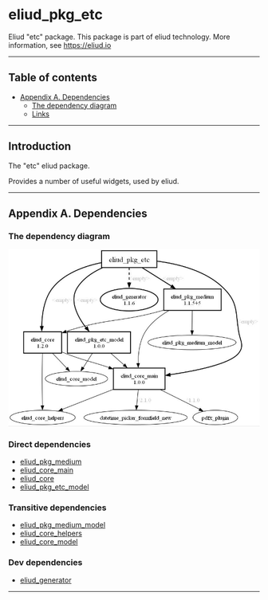 # eliud_pkg_etc

Eliud "etc" package. 
This package is part of eliud technology. More information, see https://eliud.io

---

## Table of contents

<!-- toc -->

- [Appendix A. Dependencies](#appendix-a-dependencies)
  * [The dependency diagram](#the-dependency-diagram)
  * [Links](#links-)

<!-- tocstop -->

---

## Introduction

The "etc" eliud package. 

Provides a number of useful widgets, used by eliud.

---

## Appendix A. Dependencies

### The dependency diagram

![Dependency diagram](https://github.com/eliudio/eliud_pkg_etc/raw/main/depends.jpg)

<!-- dependencies -->

### Direct dependencies
- [eliud_pkg_medium](https://pub.dev/packages/eliud_pkg_medium)
- [eliud_core_main](https://pub.dev/packages/eliud_core_main)
- [eliud_core](https://pub.dev/packages/eliud_core)
- [eliud_pkg_etc_model](https://pub.dev/packages/eliud_pkg_etc_model)

### Transitive dependencies
- [eliud_pkg_medium_model](https://pub.dev/packages/eliud_pkg_medium_model)
- [eliud_core_helpers](https://pub.dev/packages/eliud_core_helpers)
- [eliud_core_model](https://pub.dev/packages/eliud_core_model)

### Dev dependencies
- [eliud_generator](https://pub.dev/packages/eliud_generator)

<!-- dependenciesstop -->

---
